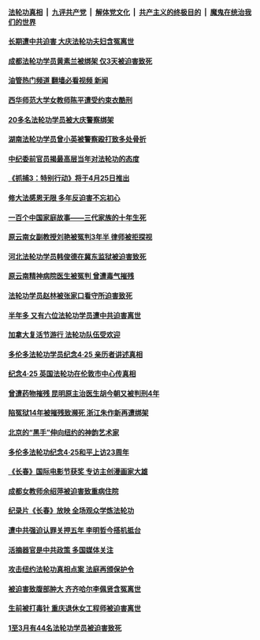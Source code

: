 ####  [法轮功真相](../../../../basic/blob/master/README.md?t=04300201) &nbsp;|&nbsp; [九评共产党](../../../../9ping.md/blob/master/README.md?t=04300201) &nbsp;|&nbsp; [解体党文化](../../../../jtdwh.md/blob/master/README.md?t=04300201)  &nbsp;|&nbsp; [共产主义的终极目的](../../../../gczydzjmd.md/blob/master/README.md?t=04300201) &nbsp;|&nbsp; [魔鬼在统治我们的世界](../../../../mgztzwmdsj.md/blob/master/README.md?t=04300201) 

#### [长期遭中共迫害 大庆法轮功夫妇含冤离世](../pages/prog424/a103413247.md?t=04300201) 

#### [成都法轮功学员黄素兰被绑架 仅3天被迫害致死](../pages/prog424/a103412229.md?t=04300201) 

#### [油管热门频道 翻墙必看视频 新闻](http://78.141.244.201:81/youtube.html?04300201)

#### [西华师范大学女教师陈平遭受约束衣酷刑](../pages/prog424/a103411130.md?t=04300201) 

#### [20多名法轮功学员被大庆警察绑架](../pages/prog424/a103410363.md?t=04300201) 

#### [湖南法轮功学员曾小英被警察殴打致多处骨折](../pages/prog424/a103409307.md?t=04300201) 

#### [中纪委前官员揭最高层当年对法轮功的态度](../pages/prog424/a103409494.md?t=04300201) 

#### [《抓捕3：特别行动》将于4月25日推出](../pages/prog424/a103409070.md?t=04300201) 

#### [修大法感恩无限 多年反迫害不忘初心](../pages/prog424/a103409052.md?t=04300201) 

#### [一百个中国家庭故事——三代家族的十年生死](../pages/prog424/a103408754.md?t=04300201) 

#### [原云南女副教授刘艳被冤判3年半 律师被拒探视](../pages/prog424/a103407981.md?t=04300201) 

#### [河北法轮功学员韩俊德在冀东监狱被迫害致死](../pages/prog424/a103407058.md?t=04300201) 

#### [原云南精神病院医生被冤判 曾遭毒气摧残](../pages/prog424/a103406383.md?t=04300201) 

#### [法轮功学员赵林被张家口看守所迫害致死](../pages/prog424/a103406225.md?t=04300201) 

#### [半年多 又有六位法轮功学员遭中共迫害离世](../pages/prog424/a103399342.md?t=04300201) 

#### [加拿大复活节游行 法轮功队伍受欢迎](../pages/prog424/a103405300.md?t=04300201) 

#### [多伦多法轮功学员纪念4·25 亲历者讲述真相](../pages/prog424/a103404884.md?t=04300201) 

#### [纪念4‧25 英国法轮功在伦敦市中心传真相](../pages/prog424/a103404185.md?t=04300201) 

#### [曾遭药物摧残 昆明原主治医生胡今朝又被判刑4年](../pages/prog424/a103403373.md?t=04300201) 

#### [陷冤狱14年被摧残致濒死 浙江朱作新再遭绑架](../pages/prog424/a103401878.md?t=04300201) 

#### [北京的“黑手”伸向纽约的神韵艺术家](../pages/prog424/a103403123.md?t=04300201) 

#### [多伦多法轮功纪念4·25和平上访23周年](../pages/prog424/a103401948.md?t=04300201) 

#### [《长春》国际电影节获奖 专访主创漫画家大雄](../pages/prog424/a103401559.md?t=04300201) 

#### [成都女教师余绍萍被迫害致重病住院](../pages/prog424/a103400971.md?t=04300201) 

#### [纪录片《长春》放映 全场观众学炼法轮功](../pages/prog424/a103401132.md?t=04300201) 

#### [遭中共强迫认罪关押五年 李明哲今搭机抵台](../pages/prog424/a103401055.md?t=04300201) 

#### [活摘器官是中共政策 多国媒体关注](../pages/prog424/a103401064.md?t=04300201) 

#### [攻击纽约法轮功真相点案 法庭再颁保护令](../pages/prog424/a103400655.md?t=04300201) 

#### [被迫害致腹部肿大 齐齐哈尔李佩贤含冤离世](../pages/prog424/a103400046.md?t=04300201) 

#### [生前被打毒针 重庆退休女工程师被迫害离世](../pages/prog424/a103399102.md?t=04300201) 

#### [1至3月有44名法轮功学员被迫害致死](../pages/prog424/a103398435.md?t=04300201) 

<img src='http://gfw-breaker.win/goodnews/indexes/prog424.md' width='0px' height='0px'/>
